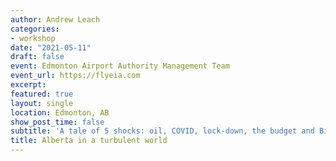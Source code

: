 ```yaml
---
author: Andrew Leach
categories:
- workshop
date: "2021-05-11"
draft: false
event: Edmonton Airport Authority Management Team
event_url: https://flyeia.com
excerpt: 
featured: true
layout: single
location: Edmonton, AB
show_post_time: false
subtitle: 'A tale of 5 shocks: oil, COVID, lock-down, the budget and Biden'
title: Alberta in a turbulent world
---
```


